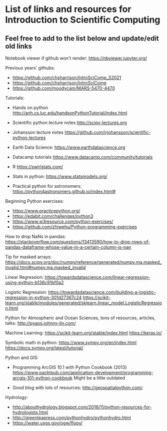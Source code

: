 # List of links and resources for Introduction to Scientific Computing 

## Feel free to add to the list below and update/edit old links

Notebook viewer if github won't render:
https://nbviewer.jupyter.org/

Previous years' githubs:
- https://github.com/chsharrison/IntroSciComp_S2021
- https://github.com/chsharrison/IntroSciComp
- https://github.com/moodycam/MARS-5470-4470

Tutorials:
  - Hands on python
  http://anh.cs.luc.edu/handsonPythonTutorial/index.html
  
  - Scientific python lecture notes
  http://scipy-lectures.org
  
  - Johansson lecture notes
  https://github.com/jrjohansson/scientific-python-lectures
 - Earth Data Science:
  https://www.earthdatascience.org
  
  - Datacamp tutorials
  https://www.datacamp.com/community/tutorials
  
 - R 
  https://swirlstats.com/
  
 - Stats in python:
  https://www.statsmodels.org/

 - Practical python for astronomers:
  https://python4astronomers.github.io/index.html#
  
Beginning Python exercises:
  
- https://www.practicepython.org/
- https://edabit.com/challenges/python3
- https://www.w3resource.com/python-exercises/
- https://github.com/zhiwehu/Python-programming-exercises

How to drop NaNs in pandas:
  https://stackoverflow.com/questions/13413590/how-to-drop-rows-of-pandas-dataframe-whose-value-in-a-certain-column-is-nan

Tip for masked arrays:
  https://docs.scipy.org/doc/numpy/reference/generated/numpy.ma.masked_invalid.html#numpy.ma.masked_invalid

Linear Regression:
  https://towardsdatascience.com/linear-regression-using-python-b136c91bf0a2

Logistic Regression:
  https://towardsdatascience.com/building-a-logistic-regression-in-python-301d27367c24
  https://scikit-learn.org/stable/modules/generated/sklearn.linear_model.LogisticRegression.html

Python for Atmospheric and Ocean Sciences, tons of resources, articles, talks:
  http://pyaos.johnny-lin.com/

Machine Learning:
  https://scikit-learn.org/stable/index.html
  https://keras.io/

Symbolic math in python:
  https://www.sympy.org/en/index.html
  https://docs.sympy.org/latest/tutorial/

Python and GIS:

 -  Programming ArcGIS 10.1 with Python Cookbook (2013) 
  https://www.packtpub.com/application-development/programming-arcgis-101-python-cookbook
  Might be a little outdated

  - Good blog with lots of resources:
  http://geospatialpython.com/
  
Hydrology:

  - http://abouthydrology.blogspot.com/2016/11/python-resources-for-hydrologists.html
  - http://greenteapress.com/pythonhydro/pythonhydro.html
  - https://water.usgs.gov/ogw/flopy/
